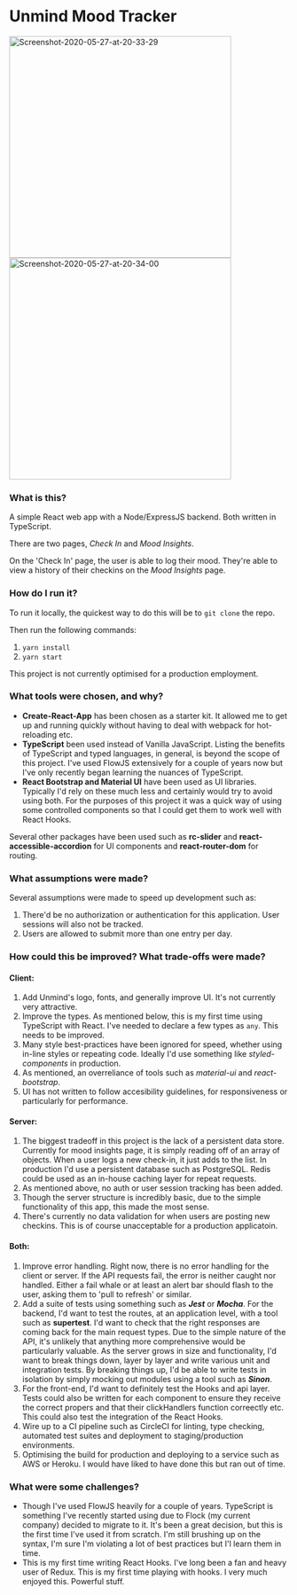 # Unmind Mood Tracker

<a href="https://ibb.co/frFBygK"><img width="400" src="https://i.ibb.co/F83Nyrf/Screenshot-2020-05-27-at-20-33-29.png" alt="Screenshot-2020-05-27-at-20-33-29" border="0"></a>
<a href="https://ibb.co/VpjVrJK"><img width="400" src="https://i.ibb.co/dJWB1jh/Screenshot-2020-05-27-at-20-34-00.png" alt="Screenshot-2020-05-27-at-20-34-00" border="0"></a>

### What is this?

A simple React web app with a Node/ExpressJS backend. Both written in TypeScript.

There are two pages, *Check In* and *Mood Insights*.

On the 'Check In' page, the user is able to log their mood. They're able to view a history of their checkins on the *Mood Insights* page.

### How do I run it?

To run it locally, the quickest way to do this will be to `git clone` the repo.

Then run the following commands:

1. `yarn install`
2. `yarn start`

This project is not currently optimised for a production employment.

### What tools were chosen, and why?

- **Create-React-App** has been chosen as a starter kit. It allowed me to get up and running quickly without having to deal with webpack for hot-reloading etc.
- **TypeScript** been used instead of Vanilla JavaScript. Listing the benefits of TypeScript and typed languages, in general, is beyond the scope of this project. I've used FlowJS extensively for a couple of years now but I've only recently began learning the nuances of TypeScript.
- **React Bootstrap and Material UI** have been used as UI libraries. Typically I'd rely on these much less and certainly would try to avoid using both. For the purposes of this project it was a quick way of using some controlled components so that I could get them to work well with React Hooks.

Several other packages have been used such as **rc-slider** and **react-accessible-accordion** for UI components and **react-router-dom** for routing.

### What assumptions were made?

Several assumptions were made to speed up development such as:

1. There'd be no authorization or authentication for this application. User sessions will also not be tracked.
2. Users are allowed to submit more than one entry per day.

### How could this be improved? What trade-offs were made?

#### Client: 

1. Add Unmind's logo, fonts, and generally improve UI. It's not currently very attractive.
2. Improve the types. As mentioned below, this is my first time using TypeScript with React. I've needed to declare a few types as `any`. This needs to be improved.
3. Many style best-practices have been ignored for speed, whether using in-line styles or repeating code. Ideally I'd use something like *styled-components* in production.
4. As mentioned, an overreliance of tools such as *material-ui* and *react-bootstrap*.
5. UI has not written to follow accesibility guidelines, for responsiveness or particularly for performance.

#### Server: 

1. The biggest tradeoff in this project is the lack of a persistent data store. Currently for mood insights page, it is simply reading off of an array of objects. When a user logs a new check-in, it just adds to the list. In production I'd use a persistent database such as PostgreSQL. Redis could be used as an in-house caching layer for repeat requests.
2. As mentioned above, no auth or user session tracking has been added.
3. Though the server structure is incredibly basic, due to the simple functionality of this app, this made the most sense.
4. There's currently no data validation for when users are posting new checkins. This is of course unacceptable for a production applicatoin.

#### Both: 

1. Improve error handling. Right now, there is no error handling for the client or server. If the API requests fail, the error is neither caught nor handled. Either a fail whale or at least an alert bar should flash to the user, asking them to 'pull to refresh' or similar.
2. Add a suite of tests using something such as ***Jest*** or ***Mocha***. For the backend, I'd want to test the routes, at an application level, with a tool such as **supertest**. I'd want to check that the right responses are coming back for the main request types. Due to the simple nature of the API, it's unlikely that anything more comprehensive would be particularly valuable. As the server grows in size and functionality, I'd want to break things down, layer by layer and write various unit and integration tests. By breaking things up, I'd be able to write tests in isolation by simply mocking out modules using a tool such as ***Sinon***.
3. For the front-end, I'd want to definitely test the Hooks and api layer. Tests could also be written for each component to ensure they receive the correct propers and that their clickHandlers function correectly etc. This could also test the integration of the React Hooks.
4. Wire up to a CI pipeline such as CircleCI for linting, type checking, automated test suites and deployment to staging/production environments.
5. Optimising the build for production and deploying to a service such as AWS or Heroku. I would have liked to have done this but ran out of time.


### What were some challenges?

- Though I've used FlowJS heavily for a couple of years. TypeScript is something I've recently started using due to Flock (my current company) decided to migrate to it. It's been a great decision, but this is the first time I've used it from scratch. I'm still brushing up on the syntax, I'm sure I'm violating a lot of best practices but I'l learn them in time.
- This is my first time writing React Hooks. I've long been a fan and heavy user of Redux. This is my first time playing with hooks. I very much enjoyed this. Powerful stuff.
